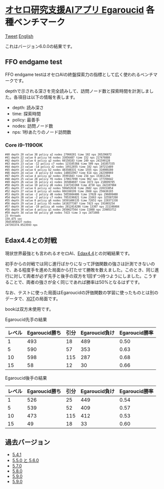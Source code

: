 # [オセロ研究支援AIアプリ Egaroucid](https://www.egaroucid-app.nyanyan.dev/) 各種ベンチマーク

<a href="https://twitter.com/share?ref_src=twsrc%5Etfw" class="twitter-share-button" data-text="最強レベルAI搭載オセロ研究支援ソフト" data-url="https://www.egaroucid-app.nyanyan.dev/" data-hashtags="egaroucid" data-related="takuto_yamana,Nyanyan_Cube" data-show-count="false">Tweet</a><script async src="https://platform.twitter.com/widgets.js" charset="utf-8"></script> <a href=./../en/>English</a>

これはバージョン6.0.0の結果です。

## FFO endgame test

FFO endgame testはオセロAIの終盤探索力の指標として広く使われるベンチマークです。

depthで示される深さを完全読みして、訪問ノード数と探索時間を計測しました。各項目は以下の情報を表します。

* depth: 読み深さ
* time: 探索時間
* policy: 最善手
* nodes: 訪問ノード数
* nps: 1秒あたりのノード訪問数

### Core i9-11900K

<div style="font-size:60%"><pre>#40 depth 20 value 38 policy a2 nodes 27060281 time 102 nps 265296872
#41 depth 22 value 0 policy h4 nodes 33056487 time 152 nps 217476888
#42 depth 22 value 6 policy g2 nodes 60158183 time 249 nps 241599128
#43 depth 23 value -12 policy c7 nodes 123105384 time 509 nps 241857335
#44 depth 23 value -14 policy d2 nodes 19512855 time 182 nps 107213489
#45 depth 24 value 6 policy b2 nodes 483588331 time 1555 nps 310989280
#46 depth 24 value -8 policy b3 nodes 148832967 time 614 nps 242398969
#47 depth 25 value 4 policy g2 nodes 35991843 time 234 nps 153811294
#48 depth 25 value 28 policy f6 nodes 170617090 time 962 nps 177356642
#49 depth 26 value 16 policy e1 nodes 365884607 time 1673 nps 218699705
#50 depth 26 value 10 policy d8 nodes 1147103368 time 4738 nps 242107084
#51 depth 27 value 6 policy e2 nodes 590452638 time 2682 nps 220153854
#52 depth 27 value 0 policy a3 nodes 666160199 time 2660 nps 250436165
#53 depth 28 value -2 policy d8 nodes 5055604486 time 17028 nps 296899488
#54 depth 28 value -2 policy c7 nodes 7053196821 time 21663 nps 325587260
#55 depth 29 value 0 policy g6 nodes 16591406135 time 72651 nps 228371338
#56 depth 29 value 2 policy h5 nodes 1418277387 time 7423 nps 191065254
#57 depth 30 value -10 policy a6 nodes 2812414286 time 13307 nps 211348484
#58 depth 30 value 4 policy g1 nodes 2650627564 time 11088 nps 239053712
#59 depth 34 value 64 policy g8 nodes 7415 time 3 nps 2471666
23 threads
159.475 sec
39453058327 nodes
247393374.0523593 nps</pre></div>









## Edax4.4との対戦

現状世界最強とも言われるオセロAI、[Edax4.4](https://github.com/abulmo/edax-reversi)との対戦結果です。

初手からの対戦では同じ進行ばかりになって評価関数の強さは計測できないので、ある程度手を進めた局面から打たせて勝敗を数えました。このとき、同じ進行に対して両者が必ず先手と後手の双方を1回ずつ持つようにしました。こうすることで、両者の強さが全く同じであれば勝率は50%となるはずです。

なお、テストに使った局面はEgaroucidの評価関数の学習に使ったものとは別のデータで、[XOT](https://berg.earthlingz.de/xot/index.php)の局面です。

bookは双方未使用です。

Egaroucid先手の結果

| レベル | Egaroucid勝ち | 引分 | Egaroucid負け | Egaroucid勝率 |
| ------ | ------------- | ---- | ------------- | ------------- |
| 1      | 493           | 18   | 489           | 0.50          |
| 5      | 590           | 57   | 353           | 0.63          |
| 10     | 598           | 115  | 287           | 0.68          |
| 15     | 58            | 12   | 30            | 0.66          |

Egaroucid後手の結果

| レベル | Egaroucid勝ち | 引分 | Egaroucid負け | Egaroucid勝率 |
| ------ | ------------- | ---- | ------------- | ------------- |
| 1      | 526           | 25   | 449           | 0.54          |
| 5      | 539           | 52   | 409           | 0.57          |
| 10     | 473           | 115  | 412           | 0.53          |
| 15     | 49            | 18   | 33            | 0.60          |




## 過去バージョン

* [5.4.1](./../5_4_1)
* [5.5.0 と 5.6.0](./../5_5_0)
* [5.7.0](./../5_7_0)
* [5.8.0](./../5_8_0)
* [5.9.0](./../5_9_0)
* [5.9.0](./../5_10_0)


